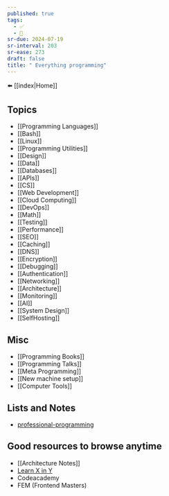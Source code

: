 ```yaml
---
published: true
tags:
  - ✅
  - 🧭
sr-due: 2024-07-19
sr-interval: 203
sr-ease: 273
draft: false
title: " Everything programming"
---
```

⬅️ [[index|Home]]

## Topics
- [[Programming Languages]]
- [[Bash]]
- [[Linux]]
- [[Programming Utilities]]
- [[Design]]
- [[Data]]
- [[Databases]]
- [[APIs]]
- [[CS]]
- [[Web Development]]
- [[Cloud Computing]]
- [[DevOps]]
- [[Math]]
- [[Testing]]
- [[Performance]]
- [[SEO]]
- [[Caching]]
- [[DNS]]
- [[Encryption]]
- [[Debugging]]
- [[Authentication]]
- [[Networking]]
- [[Architecture]]
- [[Monitoring]]
- [[AI]]
- [[System Design]]
- [[SelfHosting]]

## Misc
- [[Programming Books]]
- [[Programming Talks]]
- [[Meta Programming]]
- [[New machine setup]]
- [[Computer Tools]]

## Lists and Notes
- [professional-programming](https://github.com/charlax/professional-programming)
## Good resources to browse anytime
- [[Architecture Notes]]
- [Learn X in Y](https://learnxinyminutes.com/)
- Codeacademy
- FEM (Frontend Masters)
